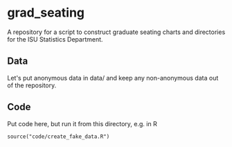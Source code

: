 # grad_seating

A repository for a script to construct graduate seating charts and directories 
for the ISU Statistics Department.

## Data

Let's put anonymous data in data/ and keep any non-anonymous data out of the 
repository. 

## Code

Put code here, but run it from this directory, e.g. in R

    source("code/create_fake_data.R")
